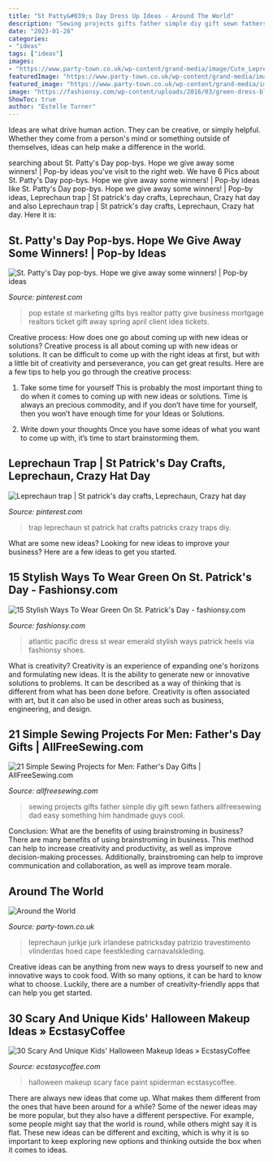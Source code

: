 ```yaml
---
title: "St Patty&#039;s Day Dress Up Ideas - Around The World"
description: "Sewing projects gifts father simple diy gift sewn fathers allfreesewing dad easy something him handmade guys cool"
date: "2023-01-28"
categories:
- "ideas"
tags: ["ideas"]
images:
- "https://www.party-town.co.uk/wp-content/grand-media/image/Cute_Leprechaun.png"
featuredImage: "https://www.party-town.co.uk/wp-content/grand-media/image/Cute_Leprechaun.png"
featured_image: "https://www.party-town.co.uk/wp-content/grand-media/image/Cute_Leprechaun.png"
image: "https://fashionsy.com/wp-content/uploads/2016/03/green-dress-black-heels.jpg"
ShowToc: true
author: "Estelle Turner"
---
```



Ideas are what drive human action. They can be creative, or simply helpful. Whether they come from a person's mind or something outside of themselves, ideas can help make a difference in the world.

	

		
searching about St. Patty&#039;s Day pop-bys. Hope we give away some winners! | Pop-by ideas you've visit to the right web. We have 6 Pics about St. Patty&#039;s Day pop-bys. Hope we give away some winners! | Pop-by ideas like St. Patty&#039;s Day pop-bys. Hope we give away some winners! | Pop-by ideas, Leprechaun trap | St patrick&#039;s day crafts, Leprechaun, Crazy hat day and also Leprechaun trap | St patrick&#039;s day crafts, Leprechaun, Crazy hat day. Here it is:
		
    
## St. Patty&#039;s Day Pop-bys. Hope We Give Away Some Winners! | Pop-by Ideas

<img loading=lazy src="https://i.pinimg.com/736x/97/30/22/9730222966de41b7f0e3b5e8ce3e02b2--pop-by-ideas-for-realtors-buffini-pop-by-ideas.jpg?b=t" onerror="this.onerror=null;this.src='https://tse2.mm.bing.net/th?id=OIP.KNi-FTUs9tRkJXo_QVShlQHaNI&amp;pid=15.1';" alt="St. Patty&#039;s Day pop-bys. Hope we give away some winners! | Pop-by ideas">

_Source: pinterest.com_

>pop estate st marketing gifts bys realtor patty give business mortgage realtors ticket gift away spring april client idea tickets. 

	

Creative process: How does one go about coming up with new ideas or solutions?
Creative process is all about coming up with new ideas or solutions. It can be difficult to come up with the right ideas at first, but with a little bit of creativity and perseverance, you can get great results. Here are a few tips to help you go through the creative process:
1. Take some time for yourself 
This is probably the most important thing to do when it comes to coming up with new ideas or solutions. Time is always an precious commodity, and if you don’t have time for yourself, then you won’t have enough time for your Ideas or Solutions.

2. Write down your thoughts 
Once you have some ideas of what you want to come up with, it’s time to start brainstorming them.

    
## Leprechaun Trap | St Patrick&#039;s Day Crafts, Leprechaun, Crazy Hat Day

<img loading=lazy src="https://i.pinimg.com/736x/d0/23/a2/d023a2cdec3e35bc0ec908fa0bfd23fe--st-patricks-day-st-pattys.jpg" onerror="this.onerror=null;this.src='https://tse3.mm.bing.net/th?id=OIP.6IM0YwagybwQcAwwfDlaCgHaJ3&amp;pid=15.1';" alt="Leprechaun trap | St patrick&#039;s day crafts, Leprechaun, Crazy hat day">

_Source: pinterest.com_

>trap leprechaun st patrick hat crafts patricks crazy traps diy. 

	

What are some new ideas?
Looking for new ideas to improve your business? Here are a few ideas to get you started.

    
## 15 Stylish Ways To Wear Green On St. Patrick&#039;s Day - Fashionsy.com

<img loading=lazy src="https://fashionsy.com/wp-content/uploads/2016/03/green-dress-black-heels.jpg" onerror="this.onerror=null;this.src='https://tse2.mm.bing.net/th?id=OIP.1q646qGPYdLQvots373a1wHaLH&amp;pid=15.1';" alt="15 Stylish Ways To Wear Green On St. Patrick&#039;s Day - fashionsy.com">

_Source: fashionsy.com_

>atlantic pacific dress st wear emerald stylish ways patrick heels via fashionsy shoes. 

	

What is creativity?
Creativity is an experience of expanding one's horizons and formulating new ideas. It is the ability to generate new or innovative solutions to problems. It can be described as a way of thinking that is different from what has been done before. Creativity is often associated with art, but it can also be used in other areas such as business, engineering, and design.

    
## 21 Simple Sewing Projects For Men: Father&#039;s Day Gifts | AllFreeSewing.com

<img loading=lazy src="http://irepo.primecp.com/1003/71/155821/simple-sewing-projects-for-men-kwd_ExtraLarge1000_ID-514358.jpg?v=514358" onerror="this.onerror=null;this.src='https://tse1.mm.bing.net/th?id=OIP.0pRbaNUKDIONr3kANIKuNQHaHa&amp;pid=15.1';" alt="21 Simple Sewing Projects for Men: Father&#039;s Day Gifts | AllFreeSewing.com">

_Source: allfreesewing.com_

>sewing projects gifts father simple diy gift sewn fathers allfreesewing dad easy something him handmade guys cool. 

	

Conclusion: What are the benefits of using brainstroming in business?
There are many benefits of using brainstroming in business. This method can help to increase creativity and productivity, as well as improve decision-making processes. Additionally, brainstroming can help to improve communication and collaboration, as well as improve team morale.

    
## Around The World

<img loading=lazy src="https://www.party-town.co.uk/wp-content/grand-media/image/Cute_Leprechaun.png" onerror="this.onerror=null;this.src='https://tse2.mm.bing.net/th?id=OIP.bAR5eCq5q5a_KSqn0YQhrgHaOp&amp;pid=15.1';" alt="Around the World">

_Source: party-town.co.uk_

>leprechaun jurkje jurk irlandese patricksday patrizio travestimento vlinderdas hoed cape feestkleding carnavalskleding. 

	

Creative ideas can be anything from new ways to dress yourself to new and innovative ways to cook food. With so many options, it can be hard to know what to choose. Luckily, there are a number of creativity-friendly apps that can help you get started.

    
## 30 Scary And Unique Kids&#039; Halloween Makeup Ideas » EcstasyCoffee

<img loading=lazy src="https://i2.wp.com/www.ecstasycoffee.com/wp-content/uploads/2016/10/Spiderman-Face-Paint.jpg?fit=600%2C800&amp;ssl=1" onerror="this.onerror=null;this.src='https://tse4.mm.bing.net/th?id=OIP.km9zDWY7m19LUYrmEwGn2gHaJ4&amp;pid=15.1';" alt="30 Scary And Unique Kids&#039; Halloween Makeup Ideas » EcstasyCoffee">

_Source: ecstasycoffee.com_

>halloween makeup scary face paint spiderman ecstasycoffee. 

	

There are always new ideas that come up. What makes them different from the ones that have been around for a while? Some of the newer ideas may be more popular, but they also have a different perspective. For example, some people might say that the world is round, while others might say it is flat. These new ideas can be different and exciting, which is why it is so important to keep exploring new options and thinking outside the box when it comes to ideas.

